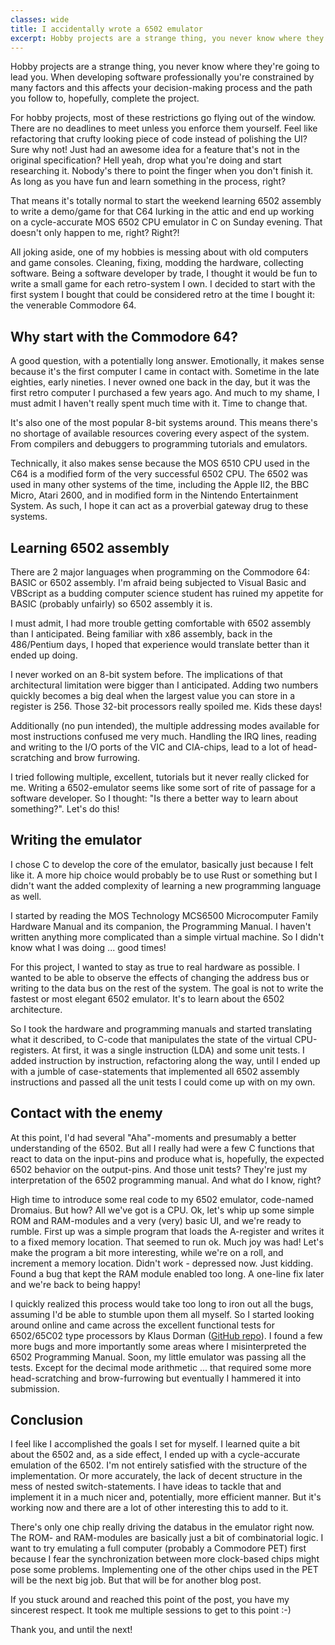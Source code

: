 ```yaml
---
classes: wide
title: I accidentally wrote a 6502 emulator
excerpt: Hobby projects are a strange thing, you never know where they're going to lead you.
---
```


Hobby projects are a strange thing, you never know where they're going to lead you. When developing software professionally you're constrained by many factors and this affects your decision-making process and the path you follow to, hopefully, complete the project. 

For hobby projects, most of these restrictions go flying out of the window. There are no deadlines to meet unless you enforce them yourself. Feel like refactoring that crufty looking piece of code instead of polishing the UI? Sure why not! Just had an awesome idea for a feature that's not in the original specification? Hell yeah, drop what you're doing and start researching it. Nobody's there to point the finger when you don't finish it. As long as you have fun and learn something in the process, right?

That means it's totally normal to start the weekend learning 6502 assembly to write a demo/game for that C64 lurking in the attic and end up working on a cycle-accurate MOS 6502 CPU emulator in C on Sunday evening. That doesn't only happen to me, right? Right?! 

All joking aside, one of my hobbies is messing about with old computers and game consoles. Cleaning, fixing, modding the hardware, collecting software. Being a software developer by trade, I thought it would be fun to write a small game for each retro-system I own. I decided to start with the first system I bought that could be considered retro at the time I bought it: the venerable Commodore 64.

## Why start with the Commodore 64?
A good question, with a potentially long answer. Emotionally, it makes sense because it's the first computer I came in contact with. Sometime in the late eighties, early nineties. I never owned one back in the day, but it was the first retro computer I purchased a few years ago. And much to my shame, I must admit I haven't really spent much time with it. Time to change that.

It's also one of the most popular 8-bit systems around. This means there's no shortage of available resources covering every aspect of the system. From compilers and debuggers to programming tutorials and emulators. 

Technically, it also makes sense because the MOS 6510 CPU used in the C64 is a modified form of the very successful 6502 CPU. The 6502 was used in many other systems of the time, including the Apple II2, the BBC Micro, Atari 2600, and in modified form in the Nintendo Entertainment System. As such, I hope it can act as a proverbial gateway drug to these systems. 

## Learning 6502 assembly

There are 2 major languages when programming on the Commodore 64: BASIC or 6502 assembly. I'm afraid being subjected to Visual Basic and VBScript as a budding computer science student has ruined my appetite for BASIC (probably unfairly) so 6502 assembly it is.

I must admit, I had more trouble getting comfortable with 6502 assembly than I anticipated. Being familiar with x86 assembly, back in the 486/Pentium days, I hoped that experience would translate better than it ended up doing. 

I never worked on an 8-bit system before. The implications of that architectural limitation were bigger than I anticipated. Adding two numbers quickly becomes a big deal when the largest value you can store in a register is 256. Those 32-bit processors really spoiled me. Kids these days!

Additionally (no pun intended), the multiple addressing modes available for most instructions confused me very much. Handling the IRQ lines, reading and writing to the I/O ports of the VIC and CIA-chips, lead to a lot of head-scratching and brow furrowing.

I tried following multiple, excellent, tutorials but it never really clicked for me. Writing a 6502-emulator seems like some sort of rite of passage for a software developer.  So I thought: "Is there a better way to learn about something?". Let's do this!

## Writing the emulator
I chose C to develop the core of the emulator, basically just because I felt like it. A more hip choice would probably be to use Rust or something but I didn't want the added complexity of learning a new programming language as well.                        

I started by reading the MOS Technology MCS6500 Microcomputer Family Hardware Manual and its companion, the Programming Manual. I haven't written anything more complicated than a simple virtual machine. So I didn't know what I was doing ... good times!

For this project, I wanted to stay as true to real hardware as possible. I wanted to be able to observe the effects of changing the address bus or writing to the data bus on the rest of the system. The goal is not to write the fastest or most elegant 6502 emulator. It's to learn about the 6502 architecture.

So I took the hardware and programming manuals and started translating what it described, to C-code that manipulates the state of the virtual CPU-registers. At first, it was a single instruction (LDA) and some unit tests. I added instruction by instruction, refactoring along the way, until I ended up with a jumble of case-statements that implemented all 6502 assembly instructions and passed all the unit tests I could come up with on my own.

## Contact with the enemy
At this point, I'd had several "Aha"-moments and presumably a better understanding of the 6502. But all I really had were a few C functions that react to data on the input-pins and produce what is, hopefully, the expected 6502 behavior on the output-pins. And those unit tests? They're just my interpretation of the 6502 programming manual. And what do I know, right?

High time to introduce some real code to my 6502 emulator, code-named Dromaius. But how? All we've got is a CPU. Ok, let's whip up some simple ROM and RAM-modules and a very (very) basic UI, and we're ready to rumble. First up was a simple program that loads the A-register and writes it to a fixed memory location. That seemed to run ok. Much joy was had! Let's make the program a bit more interesting, while we're on a roll, and increment a memory location. Didn't work - depressed now. Just kidding. Found a bug that kept the RAM module enabled too long. A one-line fix later and we're back to being happy!

I quickly realized this process would take too long to iron out all the bugs, assuming I'd be able to stumble upon them all myself. So I started looking around online and came across the excellent functional tests for 6502/65C02 type processors by Klaus Dorman ([GitHub repo](https://github.com/Klaus2m5/6502_65C02_functional_tests)). I found a few more bugs and more importantly some areas where I misinterpreted the 6502 Programming Manual. Soon, my little emulator was passing all the tests. Except for the decimal mode arithmetic ... that required some more head-scratching and brow-furrowing but eventually I hammered it into submission.

## Conclusion
I feel like I accomplished the goals I set for myself. I learned quite a bit about the 6502 and, as a side effect, I ended up with a cycle-accurate emulation of the 6502. I'm not entirely satisfied with the structure of the implementation. Or more accurately, the lack of decent structure in the mess of nested switch-statements. I have ideas to tackle that and implement it in a much nicer and, potentially, more efficient manner. But it's working now and there are a lot of other interesting this to add to it.

There's only one chip really driving the databus in the emulator right now. The ROM- and RAM-modules are basically just a bit of combinatorial logic. I want to try emulating a full computer (probably a Commodore PET) first because I fear the synchronization between more clock-based chips might pose some problems. Implementing one of the other chips used in the PET will be the next big job. But that will be for another blog post.

If you stuck around and reached this point of the post, you have my sincerest respect. It took me multiple sessions to get to this point :-)

Thank you, and until the next!
